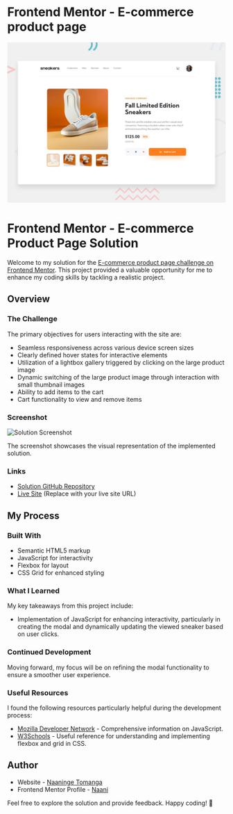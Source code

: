 # Frontend Mentor - E-commerce product page

![Design preview for the E-commerce product page coding challenge](./design/desktop-preview.jpg)

# Frontend Mentor - E-commerce Product Page Solution

Welcome to my solution for the [E-commerce product page challenge on Frontend Mentor](https://www.frontendmentor.io/challenges/ecommerce-product-page-UPsZ9MJp6). This project provided a valuable opportunity for me to enhance my coding skills by tackling a realistic project.

## Overview

### The Challenge

The primary objectives for users interacting with the site are:

- Seamless responsiveness across various device screen sizes
- Clearly defined hover states for interactive elements
- Utilization of a lightbox gallery triggered by clicking on the large product image
- Dynamic switching of the large product image through interaction with small thumbnail images
- Ability to add items to the cart
- Cart functionality to view and remove items

### Screenshot

![Solution Screenshot](./screenshot.jpg)

The screenshot showcases the visual representation of the implemented solution.

### Links

- [Solution GitHub Repository](https://github.com/Naaninge/Front-end)
- [Live Site](https://your-live-site-url.com) (Replace with your live site URL)

## My Process

### Built With

- Semantic HTML5 markup
- JavaScript for interactivity
- Flexbox for layout
- CSS Grid for enhanced styling

### What I Learned

My key takeaways from this project include:

- Implementation of JavaScript for enhancing interactivity, particularly in creating the modal and dynamically updating the viewed sneaker based on user clicks.

### Continued Development

Moving forward, my focus will be on refining the modal functionality to ensure a smoother user experience.

### Useful Resources

I found the following resources particularly helpful during the development process:

- [Mozilla Developer Network](https://developer.mozilla.org/en-US/) - Comprehensive information on JavaScript.
- [W3Schools](https://www.w3schools.com/) - Useful reference for understanding and implementing flexbox and grid in CSS.

## Author

- Website - [Naaninge Tomanga](https://github.com/Naaninge/Front-end)
- Frontend Mentor Profile - [Naani](https://www.frontendmentor.io/profile/Naaninge)

Feel free to explore the solution and provide feedback. Happy coding! 🚀
